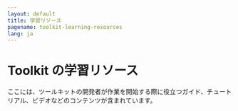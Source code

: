 ```yaml
---
layout: default
title: 学習リソース
pagename: toolkit-learning-resources
lang: ja
---
```


# Toolkit の学習リソース

ここには、ツールキットの開発者が作業を開始する際に役立つガイド、チュートリアル、ビデオなどのコンテンツが含まれています。
